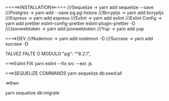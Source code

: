 =====>INSTALLATION<=====
///Sequelize -> yarn add sequelize --save
///Postgres -> yarn add --save pg pg-hstore
///Bcryptjs -> yarn add bcryptjs
///Express -> yarn add express
///Eslint -> yarn add eslint
///Eslint Config -> yarn add prettier eslint-config-prettier eslint-plugin-prettier -D
///Jsonwebtoken -> yarn add jsonwebtoken
///Yup -> yarn add yup

====>DEV
///Nodemon -> yarn add nodemon -D
///Sucrase -> yarn add sucrase -D

TALVEZ FALTE O MODULO "pg": "^8.2.1",

===>Eslint FIX
yarn eslint --fix src --ext .js



===>SEQUELIZE COMMANDS
yarn sequelize db:seed:all

=>then

yarn sequelize db:migrate
